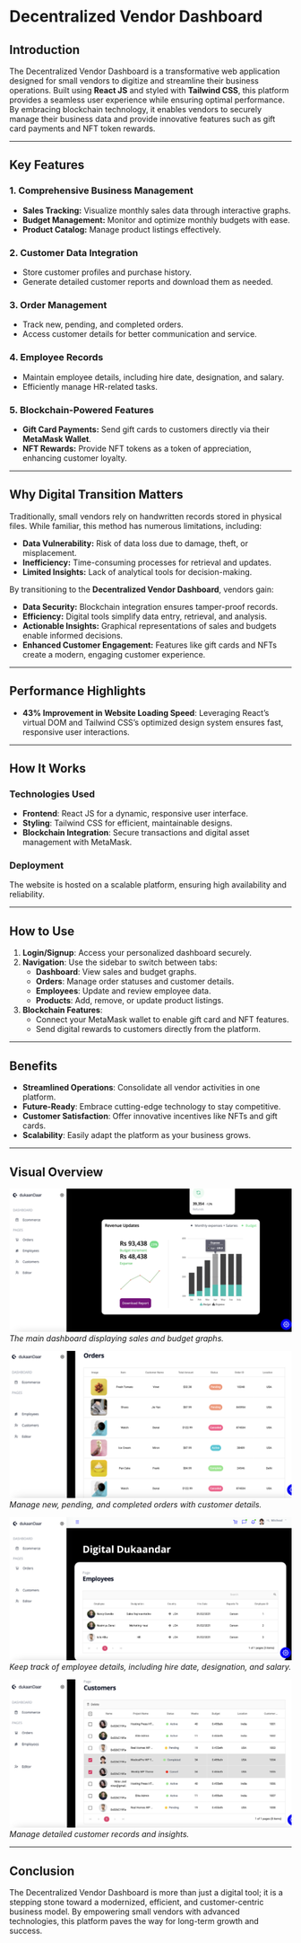 
# Decentralized Vendor Dashboard

## Introduction

The Decentralized Vendor Dashboard is a transformative web application designed for small vendors to digitize and streamline their business operations. Built using **React JS** and styled with **Tailwind CSS**, this platform provides a seamless user experience while ensuring optimal performance. By embracing blockchain technology, it enables vendors to securely manage their business data and provide innovative features such as gift card payments and NFT token rewards.

---

## Key Features

### 1. **Comprehensive Business Management**
- **Sales Tracking:** Visualize monthly sales data through interactive graphs.
- **Budget Management:** Monitor and optimize monthly budgets with ease.
- **Product Catalog:** Manage product listings effectively.

### 2. **Customer Data Integration**
- Store customer profiles and purchase history.
- Generate detailed customer reports and download them as needed.

### 3. **Order Management**
- Track new, pending, and completed orders.
- Access customer details for better communication and service.

### 4. **Employee Records**
- Maintain employee details, including hire date, designation, and salary.
- Efficiently manage HR-related tasks.

### 5. **Blockchain-Powered Features**
- **Gift Card Payments:** Send gift cards to customers directly via their **MetaMask Wallet**.
- **NFT Rewards:** Provide NFT tokens as a token of appreciation, enhancing customer loyalty.

---

## Why Digital Transition Matters

Traditionally, small vendors rely on handwritten records stored in physical files. While familiar, this method has numerous limitations, including:
- **Data Vulnerability:** Risk of data loss due to damage, theft, or misplacement.
- **Inefficiency:** Time-consuming processes for retrieval and updates.
- **Limited Insights:** Lack of analytical tools for decision-making.

By transitioning to the **Decentralized Vendor Dashboard**, vendors gain:
- **Data Security:** Blockchain integration ensures tamper-proof records.
- **Efficiency:** Digital tools simplify data entry, retrieval, and analysis.
- **Actionable Insights:** Graphical representations of sales and budgets enable informed decisions.
- **Enhanced Customer Engagement:** Features like gift cards and NFTs create a modern, engaging customer experience.

---

## Performance Highlights
- **43% Improvement in Website Loading Speed**: Leveraging React’s virtual DOM and Tailwind CSS’s optimized design system ensures fast, responsive user interactions.

---

## How It Works

### Technologies Used
- **Frontend**: React JS for a dynamic, responsive user interface.
- **Styling**: Tailwind CSS for efficient, maintainable designs.
- **Blockchain Integration**: Secure transactions and digital asset management with MetaMask.

### Deployment
The website is hosted on a scalable platform, ensuring high availability and reliability.

---

## How to Use
1. **Login/Signup**: Access your personalized dashboard securely.
2. **Navigation**: Use the sidebar to switch between tabs:
   - **Dashboard**: View sales and budget graphs.
   - **Orders**: Manage order statuses and customer details.
   - **Employees**: Update and review employee data.
   - **Products**: Add, remove, or update product listings.
3. **Blockchain Features**:
   - Connect your MetaMask wallet to enable gift card and NFT features.
   - Send digital rewards to customers directly from the platform.

---

## Benefits
- **Streamlined Operations**: Consolidate all vendor activities in one platform.
- **Future-Ready**: Embrace cutting-edge technology to stay competitive.
- **Customer Satisfaction**: Offer innovative incentives like NFTs and gift cards.
- **Scalability**: Easily adapt the platform as your business grows.

---

## Visual Overview


![Dashboard Overview](./images/dashboard.jpg)  
_The main dashboard displaying sales and budget graphs._

![Order Management](./images/orders.jpg)  
_Manage new, pending, and completed orders with customer details._

![Employee Records](./images/employees.jpg)  
_Keep track of employee details, including hire date, designation, and salary._

![Customer Records](./images/customer.jpg)  
_Manage detailed customer records and insights._



---


## Conclusion

The Decentralized Vendor Dashboard is more than just a digital tool; it is a stepping stone toward a modernized, efficient, and customer-centric business model. By empowering small vendors with advanced technologies, this platform paves the way for long-term growth and success.


